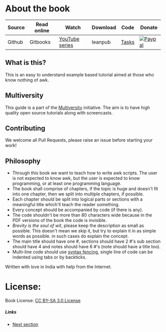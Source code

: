 # About the book

|Source | Read online | Watch  | Download | Code | Donate |
| ----| ---- | ---- | ------ | ------ | ------ |
|Github | Gitbooks| [YouTube series]() | leanpub | [Tasks]() | [ ![Paypal](https://img.shields.io/badge/Donate-PayPal-green.svg)](https://www.paypal.me/sapatil)|

## What is this?
This is an easy to understand example based tutorial aimed at those who know nothing of awk.

## Multiversity
This guide is a part of the [Multiversity](https://github.com/thewhitetulip/multiversity) initiative. The aim is to have high quality open source tutorials along with screencasts.

## Contributing
We welcome all Pull Requests, please raise an issue before starting your work!


## Philosophy
 - Through this book we want to teach how to write awk scripts. The user is not expected to know awk, but the user is expected to know programming, or at least one programming language.
 - The book shall comprise of chapters, if the topic is huge and doesn't fit into one chapter, then we split into multiple chapters, if possible.
 - Each chapter should be split into logical parts or sections with a meaningful title which'll teach the reader something.
 - Every concept should be accompanied by code (if there is any).
 - The code shouldn't be more than 80 characters wide because in the PDF versions of the book the code is invisible.
 - *Brevity is the soul of wit*, please keep the description as small as possible. This doesn't mean we skip it, but try to explain it in as simple words as possible.
     in such cases do explain the concept.
 - The main title should have one #, sections should have 2 #'s sub section should have 4 and notes should have 6 #'s (note should have a title too).
 - Multi-line code should use [syntax fencing](https://help.github.com/articles/creating-and-highlighting-code-blocks/), single line of code can be indented using tabs or by backticks.

Written with love in India with help from the Internet.

# License:

Book License: [CC BY-SA 3.0 License](http://creativecommons.org/licenses/by-sa/3.0/)

##### Links

- [Next section](manuscript/0.0firststeps.md)
